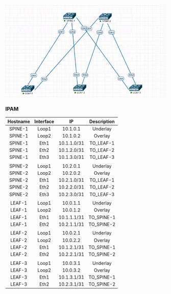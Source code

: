 
![](pics/CLOS.PNG)

### 		IPAM

| Hostname | Interface | IP | Description |
| :------: | :-------: | :----------: | :---------: |
| SPINE-1 | Loop1 | 10.1.0.1 | Underlay |
| SPINE-1 | Loop2 | 10.1.0.2 | Overlay |
| SPINE-1 | Eth1 | 10.1.1.0/31 | TO_LEAF-1 |
| SPINE-1 | Eth2 | 10.1.2.0/31 | TO_LEAF-2 |
| SPINE-1 | Eth3 | 10.1.3.0/31 | TO_LEAF-3 |
|          |          |              |            |
| SPINE-2 | Loop1 | 10.2.0.1 | Underlay |
| SPINE-2 | Loop2 | 10.2.0.2 | Overlay |
| SPINE-2 | Eth1 | 10.2.1.0/31 | TO_LEAF-1 |
| SPINE-2 | Eth2 | 10.2.2.0/31 | TO_LEAF-2 |
| SPINE-2 | Eth3 | 10.2.3.0/31 | TO_LEAF-3 |
|          |          |              |            |
| LEAF-1 | Loop1 | 10.0.1.1 | Underlay |
| LEAF-1 | Loop2 | 10.0.1.2 | Overlay |
| LEAF-1 | Eth1 | 10.1.1.1/31 | TO_SPINE-1 |
| LEAF-1 | Eth2 | 10.2.1.1/31 | TO_SPINE-2 |
|          |          |              |            |
| LEAF-2 | Loop1 | 10.0.2.1 | Underlay |
| LEAF-2 | Loop2 | 10.0.2.2 | Overlay |
| LEAF-2 | Eth1 | 10.1.2.1/31 | TO_SPINE-1 |
| LEAF-2 | Eth2 | 10.2.2.1/31 | TO_SPINE-2 |
|          |          |              |            |
| LEAF-3 | Loop1 | 10.0.3.1 | Underlay |
| LEAF-3 | Loop2 | 10.0.3.2 | Overlay |
| LEAF-3 | Eth1 | 10.1.3.1/31 | TO_SPINE-1 |
| LEAF-3 | Eth2 | 10.2.3.1/31 | TO_SPINE-2 |










